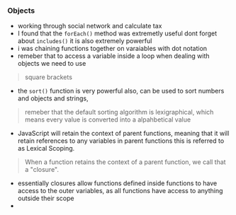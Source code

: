 ### Objects
- working through social network and calculate tax
- I found that the ```forEach()``` method was extremetly useful
dont forget about ```includes()``` it is also extremely powerful
-  i was chaining functions together on varaiables with dot notation
- remeber that to access a variable inside a loop when dealing with objects we need to use 
> square brackets
- the ```sort()``` function is very powerful also, can be used to sort numbers and objects and strings, 
> remeber that the default sorting algorithm is lexigraphical, which means every value is converted into a alpahbetical value

- JavaScript will retain the context of parent functions, meaning that it will retain references to any variables in parent functions this is referred to as Lexical Scoping.
> When a function retains the context of a parent function, we call that a "closure".
- essentially closures allow functions defined inside functions to have access to the outer variables, as all functions have access to anything outside their scope
- 